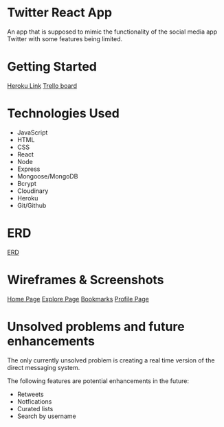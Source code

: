 # Twitter React App
An app that is supposed to mimic the functionality of the social media app Twitter with some features being limited.

# Getting Started
[Heroku Link](https://moses-twitter-react.herokuapp.com/)
[Trello board](https://github.com/mosesb1/twitter-react-app/projects/1)


# Technologies Used
- JavaScript
- HTML
- CSS
- React
- Node
- Express
- Mongoose/MongoDB
- Bcrypt
- Cloudinary
- Heroku
- Git/Github

# ERD
[ERD](https://github.com/mosesb1/twitter-react-app/tree/main/public/TwitterERD.png)


# Wireframes & Screenshots

[Home Page](./public/project-screenshots/Screen%20Shot%202022-05-07%20at%208.15.39%20AM.png)
[Explore Page](./public/project-screenshots/Screen%20Shot%202022-05-07%20at%208.16.38%20AM.png)
[Bookmarks](./public/project-screenshots/Screen%20Shot%202022-05-07%20at%208.17.03%20AM.png)
[Profile Page](./public/project-screenshots/Screen%20Shot%202022-05-07%20at%208.17.14%20AM.png)

# Unsolved problems and future enhancements

The only currently unsolved problem is creating a real time version of the direct messaging system.

The following features are potential enhancements in the future:
- Retweets
- Notfications
- Curated lists
- Search by username